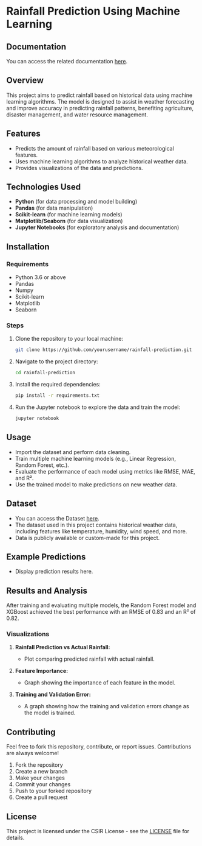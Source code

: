 # Rainfall Prediction Using Machine Learning 

## Documentation

You can access the related documentation [here](https://docs.google.com/document/d/16p8UUPCuUkwHRi5bispmXUEPQqchXkXe/edit?usp=drive_link&ouid=104398427413822736555&rtpof=true&sd=true).

## Overview

This project aims to predict rainfall based on historical data using machine learning algorithms. The model is designed to assist in weather forecasting and improve accuracy in predicting rainfall patterns, benefiting agriculture, disaster management, and water resource management.

## Features

- Predicts the amount of rainfall based on various meteorological features.
- Uses machine learning algorithms to analyze historical weather data.
- Provides visualizations of the data and predictions.

## Technologies Used

- **Python** (for data processing and model building)
- **Pandas** (for data manipulation)
- **Scikit-learn** (for machine learning models)
- **Matplotlib/Seaborn** (for data visualization)
- **Jupyter Notebooks** (for exploratory analysis and documentation)

## Installation

### Requirements

- Python 3.6 or above
- Pandas
- Numpy
- Scikit-learn
- Matplotlib
- Seaborn

### Steps

1. Clone the repository to your local machine:

   ```bash
   git clone https://github.com/yourusername/rainfall-prediction.git
   ```

2. Navigate to the project directory:

   ```bash
   cd rainfall-prediction
   ```

3. Install the required dependencies:

   ```bash
   pip install -r requirements.txt
   ```

4. Run the Jupyter notebook to explore the data and train the model:

   ```bash
   jupyter notebook
   ```

## Usage

- Import the dataset and perform data cleaning.
- Train multiple machine learning models (e.g., Linear Regression, Random Forest, etc.).
- Evaluate the performance of each model using metrics like RMSE, MAE, and R².
- Use the trained model to make predictions on new weather data.

## Dataset
- You can access the Dataset [here](https://drive.google.com/file/d/15iHz0Lv3ODvSi0vEZXXsWB1__svYbYOs/view?usp=drive_link).
- The dataset used in this project contains historical weather data, including features like temperature, humidity, wind speed, and more.
- Data is publicly available or custom-made for this project.

## Example Predictions

- Display prediction results here.

## Results and Analysis

After training and evaluating multiple models, the Random Forest model and XGBoost achieved the best performance with an RMSE of 0.83 and an R² of 0.82.

### Visualizations

1. **Rainfall Prediction vs Actual Rainfall:**
   - Plot comparing predicted rainfall with actual rainfall.

2. **Feature Importance:**
   - Graph showing the importance of each feature in the model.

3. **Training and Validation Error:**
   - A graph showing how the training and validation errors change as the model is trained.

## Contributing

Feel free to fork this repository, contribute, or report issues. Contributions are always welcome!

1. Fork the repository
2. Create a new branch
3. Make your changes
4. Commit your changes
5. Push to your forked repository
6. Create a pull request

## License

This project is licensed under the CSIR License - see the [LICENSE](LICENSE) file for details.
